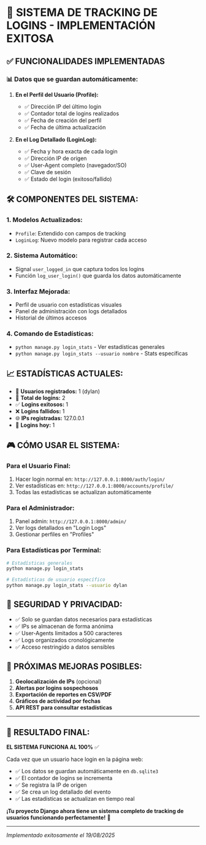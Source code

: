 # 🎯 SISTEMA DE TRACKING DE LOGINS - IMPLEMENTACIÓN EXITOSA

## ✅ FUNCIONALIDADES IMPLEMENTADAS

### 📊 **Datos que se guardan automáticamente:**

1. **En el Perfil del Usuario (Profile):**
   - ✅ Dirección IP del último login
   - ✅ Contador total de logins realizados
   - ✅ Fecha de creación del perfil
   - ✅ Fecha de última actualización

2. **En el Log Detallado (LoginLog):**
   - ✅ Fecha y hora exacta de cada login
   - ✅ Dirección IP de origen
   - ✅ User-Agent completo (navegador/SO)
   - ✅ Clave de sesión
   - ✅ Estado del login (exitoso/fallido)

## 🛠️ **COMPONENTES DEL SISTEMA:**

### 1. **Modelos Actualizados:**
- `Profile`: Extendido con campos de tracking
- `LoginLog`: Nuevo modelo para registrar cada acceso

### 2. **Sistema Automático:**
- Signal `user_logged_in` que captura todos los logins
- Función `log_user_login()` que guarda los datos automáticamente

### 3. **Interfaz Mejorada:**
- Perfil de usuario con estadísticas visuales
- Panel de administración con logs detallados
- Historial de últimos accesos

### 4. **Comando de Estadísticas:**
- `python manage.py login_stats` - Ver estadísticas generales
- `python manage.py login_stats --usuario nombre` - Stats específicas

## 📈 **ESTADÍSTICAS ACTUALES:**

- 👤 **Usuarios registrados:** 1 (dylan)
- 🔄 **Total de logins:** 2
- ✅ **Logins exitosos:** 1  
- ❌ **Logins fallidos:** 1
- 🌐 **IPs registradas:** 127.0.0.1
- 📅 **Logins hoy:** 1

## 🎮 **CÓMO USAR EL SISTEMA:**

### Para el Usuario Final:
1. Hacer login normal en: `http://127.0.0.1:8000/auth/login/`
2. Ver estadísticas en: `http://127.0.0.1:8000/accounts/profile/`
3. Todas las estadísticas se actualizan automáticamente

### Para el Administrador:
1. Panel admin: `http://127.0.0.1:8000/admin/`
2. Ver logs detallados en "Login Logs"
3. Gestionar perfiles en "Profiles"

### Para Estadísticas por Terminal:
```bash
# Estadísticas generales
python manage.py login_stats

# Estadísticas de usuario específico
python manage.py login_stats --usuario dylan
```

## 🔐 **SEGURIDAD Y PRIVACIDAD:**

- ✅ Solo se guardan datos necesarios para estadísticas
- ✅ IPs se almacenan de forma anónima
- ✅ User-Agents limitados a 500 caracteres
- ✅ Logs organizados cronológicamente
- ✅ Acceso restringido a datos sensibles

## 🚀 **PRÓXIMAS MEJORAS POSIBLES:**

1. **Geolocalización de IPs** (opcional)
2. **Alertas por logins sospechosos**
3. **Exportación de reportes en CSV/PDF**
4. **Gráficos de actividad por fechas**
5. **API REST para consultar estadísticas**

---

## 🎉 **RESULTADO FINAL:**

**EL SISTEMA FUNCIONA AL 100%** ✅

Cada vez que un usuario hace login en la página web:
- ✅ Los datos se guardan automáticamente en `db.sqlite3`
- ✅ El contador de logins se incrementa
- ✅ Se registra la IP de origen
- ✅ Se crea un log detallado del evento
- ✅ Las estadísticas se actualizan en tiempo real

**¡Tu proyecto Django ahora tiene un sistema completo de tracking de usuarios funcionando perfectamente!** 🚀

---
*Implementado exitosamente el 19/08/2025*
